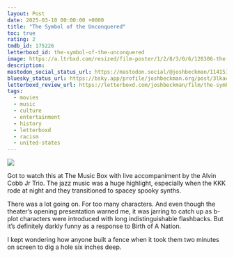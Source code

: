 ```yaml
---
layout: Post
date: 2025-03-10 00:00:00 +0000
title: "The Symbol of the Unconquered"
toc: true
rating: 2
tmdb_id: 175226
letterboxd_id: the-symbol-of-the-unconquered
image: https://a.ltrbxd.com/resized/film-poster/1/2/8/3/0/6/128306-the-symbol-of-the-unconquered-0-600-0-900-crop.jpg?v=a3dd37b622
description: 
mastodon_social_status_url: https://mastodon.social/@joshbeckman/114153506476904524
bluesky_status_url: https://bsky.app/profile/joshbeckman.org/post/3lkaewv5w6426
letterboxd_review_url: https://letterboxd.com/joshbeckman/film/the-symbol-of-the-unconquered/
tags:
  - movies
  - music
  - culture
  - entertainment
  - history
  - letterboxd
  - racism
  - united-states
---
```


 <p><img src="https://a.ltrbxd.com/resized/film-poster/1/2/8/3/0/6/128306-the-symbol-of-the-unconquered-0-600-0-900-crop.jpg?v=a3dd37b622"/></p> <p>Got to watch this at The Music Box with live accompaniment by the Alvin Cobb Jr Trio. The jazz music was a huge highlight, especially when the KKK rode at night and they transitioned to spacey spooky synths. </p><p>There was a lot going on. For too many characters. And even though the theater’s opening presentation warned me, it was jarring to catch up as b-plot characters were introduced with long indistinguishable flashbacks. But it’s definitely darkly funny as a response to Birth of A Nation. </p><p>I kept wondering how anyone built a fence when it took them two minutes on screen to dig a hole six inches deep.</p> 
